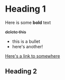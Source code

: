 # Heading 1

Here is some **bold** text

~~delete this~~

- this is a bullet
- here's another!

[Here's a link to somewhere](https://www.google.com)

## Heading 2